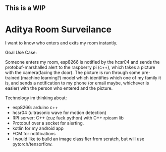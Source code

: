 ## This is a WIP

# Aditya Room Surveilance

I want to know who enters and exits my room instantly.

Goal Use Case:

Someone enters my room, esp8266 is notified by the hcsr04 and sends the protobuf-marshalled alert to the raspberry pi (c++), which takes a picture with the camera(facing the door). The picture is run through
some pre-trained (machine learning?) model which identifies which one of my family it is, and sends a notification to my phone (or email maybe, whichever is easier) with the person who entered and the picture.

Technology im thinking about:
- esp8266: arduino c++ 
- hcsr04 (ultrasonic wave for motion detection)
- RPI server: C++ (cuz fuck python) with C++ rpicam lib
- Protobuf over a socket for alerting.
- kotlin for my android app
- FCM for notifications
- I would like to build an image classifier from scratch, but will use pytorch/tensorflow.
